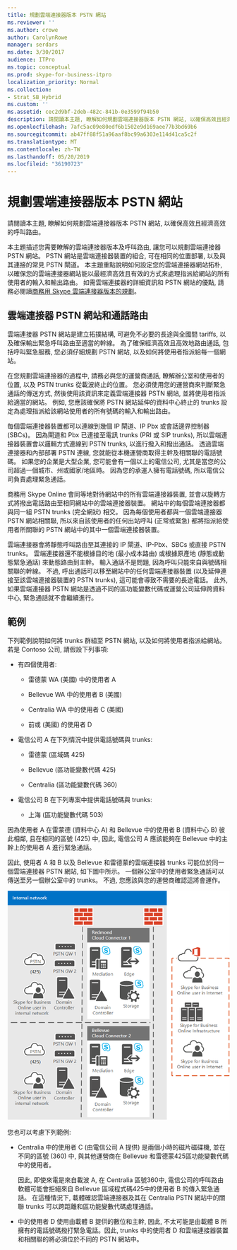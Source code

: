 ```yaml
---
title: 規劃雲端連接器版本 PSTN 網站
ms.reviewer: ''
ms.author: crowe
author: CarolynRowe
manager: serdars
ms.date: 3/30/2017
audience: ITPro
ms.topic: conceptual
ms.prod: skype-for-business-itpro
localization_priority: Normal
ms.collection:
- Strat_SB_Hybrid
ms.custom: ''
ms.assetid: cec2d9bf-2deb-482c-841b-0e3599f94b50
description: 請閱讀本主題, 瞭解如何規劃雲端連接器版本 PSTN 網站, 以確保高效且經濟高效的呼叫路由。
ms.openlocfilehash: 7afc5ac09e80edf6b1502e9d169aee77b3bd69b6
ms.sourcegitcommit: ab47ff88f51a96aaf8bc99a6303e114d41ca5c2f
ms.translationtype: MT
ms.contentlocale: zh-TW
ms.lasthandoff: 05/20/2019
ms.locfileid: "36190723"
---
```

# <a name="plan-for-cloud-connector-edition-pstn-sites"></a>規劃雲端連接器版本 PSTN 網站
 
請閱讀本主題, 瞭解如何規劃雲端連接器版本 PSTN 網站, 以確保高效且經濟高效的呼叫路由。
  
本主題描述您需要瞭解的雲端連接器版本及呼叫路由, 讓您可以規劃雲端連接器 PSTN 網站。 PSTN 網站是雲端連接器裝置的組合, 可在相同的位置部署, 以及與其連接的常見 PSTN 閘道。 本主題重點說明如何設定您的雲端連接器網站拓朴, 以確保您的雲端連接器網站能以最經濟高效且有效的方式來處理指派給網站的所有使用者的輸入和輸出路由。 如需雲端連接器的詳細資訊和 PSTN 網站的優點, 請務必閱讀[商務用 Skype 雲端連接器版本的規劃](plan-skype-for-business-cloud-connector-edition.md)。 
  
## <a name="cloud-connector-pstn-sites-and-call-routing"></a>雲端連接器 PSTN 網站和通話路由

雲端連接器 PSTN 網站是建立拓撲結構, 可避免不必要的長途與全國間 tariffs, 以及確保輸出緊急呼叫路由至適當的幹線。 為了確保經濟高效且高效地路由通話, 包括呼叫緊急服務, 您必須仔細規劃 PSTN 網站, 以及如何將使用者指派給每一個網站。 
  
在您規劃雲端連接器的過程中, 請務必與您的運營商通話, 瞭解辦公室和使用者的位置, 以及 PSTN trunks 從載波終止的位置。 您必須使用您的運營商來判斷緊急通話的傳送方式, 然後使用該資訊來定義雲端連接器 PSTN 網站, 並將使用者指派給適當的網站。 例如, 您應該確保將 PSTN 網站延伸的資料中心終止的 trunks 設定為處理指派給該網站使用者的所有號碼的輸入和輸出路由。 
  
每個雲端連接器裝置都可以連線到幾個 IP 閘道、IP Pbx 或會話邊界控制器 (SBCs)。 因為閘道和 Pbx 已連接至電訊 trunks (PRI 或 SIP trunks), 所以雲端連接器裝置會以邏輯方式連線到 PSTN trunks, 以進行撥入和撥出通話。 透過雲端連接器和內部部署 PSTN 連線, 您就能從本機運營商取得主幹及相關聯的電話號碼。 如果您的企業是大型企業, 您可能會有一個以上的電信公司, 尤其是當您的公司超過一個城市、州或國家/地區時。 因為您的承運人擁有電話號碼, 所以電信公司負責處理緊急通話。
  
商務用 Skype Online 會同等地對待網站中的所有雲端連接器裝置, 並會以旋轉方式將撥出電話路由至相同網站中的雲端連接器裝置。 網站中的每個雲端連接器都與同一組 PSTN trunks (完全網狀) 相交。 因為每個使用者都與一個雲端連接器 PSTN 網站相關聯, 所以來自該使用者的任何出站呼叫 (正常或緊急) 都將指派給使用者所關聯的 PSTN 網站中的其中一個雲端連接器裝置。 
  
雲端連接器會將靜態呼叫路由至其連接的 IP 閘道、IP-Pbx、SBCs 或直接 PSTN trunks。 雲端連接器還不能根據目的地 (最小成本路由) 或根據原產地 (靜態或動態緊急通話) 來動態路由到主幹。 輸入通話不是問題, 因為呼叫只能來自與號碼相關聯的幹線。 不過, 呼出通話可以移至網站中的任何雲端連接器裝置 (以及延伸連接至該雲端連接器裝置的 PSTN trunks), 這可能會導致不需要的長途電話。 此外, 如果雲端連接器 PSTN 網站是透過不同的區功能變數代碼或運營公司延伸跨資料中心, 緊急通話就不會繼續進行。
  
## <a name="an-example"></a>範例

下列範例說明如何將 trunks 群組至 PSTN 網站, 以及如何將使用者指派給網站。 若是 Contoso 公司, 請假設下列事項:
  
- 有四個使用者: 
    
  - 雷德蒙 WA (美國) 中的使用者 A
    
  - Bellevue WA 中的使用者 B (美國)
    
  - Centralia WA 中的使用者 C (美國)
    
  - 前或 (美國) 的使用者 D
    
- 電信公司 A 在下列情況中提供電話號碼與 trunks:
    
  - 雷德蒙 (區域碼 425)
    
  - Bellevue (區功能變數代碼 425)
    
  - Centralia (區功能變數代碼 360)
    
- 電信公司 B 在下列專案中提供電話號碼與 trunks:
    
  -  上海 (區功能變數代碼 503)
    
因為使用者 A 在雷蒙德 (資料中心 A) 和 Bellevue 中的使用者 B (資料中心 B) 彼此相鄰, 且在相同的區號 (425) 中, 因此, 電信公司 A 應該能夠在 Bellevue 中的主幹上的使用者 A 進行緊急通話。 
  
因此, 使用者 A 和 B 以及 Bellevue 和雷德蒙的雲端連接器 trunks 可能位於同一個雲端連接器 PSTN 網站, 如下圖中所示。 一個辦公室中的使用者緊急通話可以傳送至另一個辦公室中的 trunks。 不過, 您應該與您的運營商確認這將會運作。
  
![如何設定 PSTN 網站](../../media/2659caa7-9c18-4d4f-9c7a-61d0e6a07dc3.png)
  
您也可以考慮下列範例:
  
- Centralia 中的使用者 C (由電信公司 A 提供) 是兩個小時的磁片磁碟機, 並在不同的區號 (360) 中, 與其他運營商在 Bellevue 和雷德蒙425區功能變數代碼中的使用者。 
    
    因此, 即使來電是來自載波 A, 在 Centralia 區號360中, 電信公司的呼叫路由軟體可能會拒絕來自 Bellevue 區域程式碼425中的使用者 B 的傳入緊急通話。 在這種情況下, 載體確認雲端連接器及其在 Centralia PSTN 網站中的關聯 trunks 可以跨距離和區功能變數代碼處理通話。
    
- 中的使用者 D 使用由載體 B 提供的數位和主幹, 因此, 不太可能是由載體 B 所擁有的電話號碼撥打緊急電話。因此, trunks 中的使用者 D 和雲端連接器裝置和相關聯的將必須位於不同的 PSTN 網站中。
    

